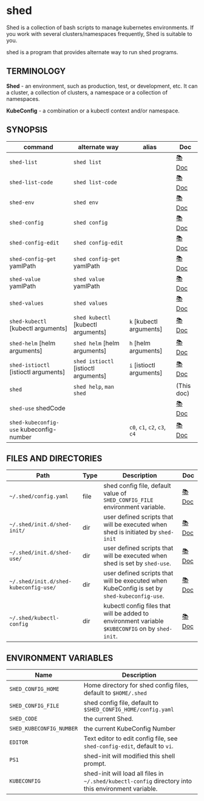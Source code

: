 # shed

Shed is a collection of bash scripts to manage kubernetes environments. If you work with several clusters/namespaces frequently, Shed is suitable to you.

shed is a program that provides alternate way to run shed programs.

## TERMINOLOGY

**Shed** - an environment, such as production, test, or development, etc. It can a cluster, a collection of clusters, a namespace or a collection of namespaces.

**KubeConfig** - a combination or a kubectl context and/or namespace.

## SYNOPSIS

| command                                 | alternate way                        | alias                        | Doc                              |
| --------------------------------------- | ------------------------------------ | ---------------------------- | -------------------------------- |
| `shed-list`                             | `shed list`                          |                              | [📚 Doc](shed-list.md)           |
| `shed-list-code`                        | `shed list-code`                     |                              | [📚 Doc](shed-list-code.md)      |
| `shed-env`                              | `shed env`                           |                              | [📚 Doc](shed-env.md)            |
| `shed-config`                           | `shed config`                        |                              | [📚 Doc](shed-config.md)         |
| `shed-config-edit`                      | `shed config-edit`                   |                              | [📚 Doc](shed-config-edit.md)    |
| `shed-config-get` yamlPath              | `shed config-get` yamlPath           |                              | [📚 Doc](shed-config-get.md)     |
| `shed-value` yamlPath                   | `shed value` yamlPath                |                              | [📚 Doc](shed-value.md)          |
| `shed-values`                           | `shed values`                        |                              | [📚 Doc](shed-values.md)         |
| `shed-kubectl` [kubectl arguments]      | `shed kubectl` [kubectl arguments]   | `k` [kubectl arguments]      | [📚 Doc](shed-kubectl.md)        |
| `shed-helm` [helm arguments]            | `shed helm` [helm arguments]         | `h` [helm arguments]         | [📚 Doc](shed-helm.md)           |
| `shed-istioctl` [istioctl arguments]    | `shed istioctl` [istioctl arguments] | `i` [istioctl arguments]     | [📚 Doc](shed-istioctl.md)       |
| `shed`                                  | `shed help`, `man shed`              |                              | (This doc)                       |
| `shed-use` shedCode                     |                                      |                              | [📚 Doc](shed-use.md)            |
| `shed-kubeconfig-use` kubeconfig-number |                                      | `c0`, `c1`, `c2`, `c3`, `c4` | [📚 Doc](shed-kubeconfig-use.md) |

## FILES AND DIRECTORIES

| Path                                  | Type | Description                                                                                      | Doc                                               |
| ------------------------------------- | ---- | ------------------------------------------------------------------------------------------------ | ------------------------------------------------- |
| `~/.shed/config.yaml`                 | file | shed config file, default value of `SHED_CONFIG_FILE` environment variable.                      | [📚 Doc](file-shed-config.yaml.md)                |
| `~/.shed/init.d/shed-init/`           | dir  | user defined scripts that will be executed when shed is initiated by `shed-init`                 | [📚 Doc](directory-init.d-shed-init.md)           |
| `~/.shed/init.d/shed-use/`            | dir  | user defined scripts that will be executed when shed is set by `shed-use`.                       | [📚 Doc](directory-init.d-shed-use.md)            |
| `~/.shed/init.d/shed-kubeconfig-use/` | dir  | user defined scripts that will be executed when KubeConfig is set by `shed-kubeconfig-use`.      | [📚 Doc](directory-init.d-shed-kubeconfig-use.md) |
| `~/.shed/kubectl-config`              | dir  | kubectl config files that will be added to environment variable `$KUBECONFIG` on by `shed-init`. | [📚 Doc](directory-kubectl-config.md)             |

## ENVIRONMENT VARIABLES

| Name                     | Description                                                                                         |
| ------------------------ | --------------------------------------------------------------------------------------------------- |
| `SHED_CONFIG_HOME`       | Home directory for shed config files, default to `$HOME/.shed`                                      |
| `SHED_CONFIG_FILE`       | shed config file, default to `$SHED_CONFIG_HOME/config.yaml`                                        |
| `SHED_CODE`              | the current Shed.                                                                                   |
| `SHED_KUBECONFIG_NUMBER` | the current KubeConfig Number                                                                       |
| `EDITOR`                 | Text editor to edit config file, see `shed-config-edit`, default to `vi`.                           |
| `PS1`                    | shed-init will modified this shell prompt.                                                          |
| `KUBECONFIG`             | shed-init will load all files in `~/.shed/kubectl-config` directory into this environment variable. |
